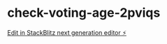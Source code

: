 # check-voting-age-2pviqs

[Edit in StackBlitz next generation editor ⚡️](https://stackblitz.com/~/github.com/smartinez254/check-voting-age-2pviqs)